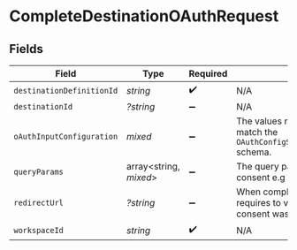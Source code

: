 # CompleteDestinationOAuthRequest


## Fields

| Field                                                                                                                                                                | Type                                                                                                                                                                 | Required                                                                                                                                                             | Description                                                                                                                                                          |
| -------------------------------------------------------------------------------------------------------------------------------------------------------------------- | -------------------------------------------------------------------------------------------------------------------------------------------------------------------- | -------------------------------------------------------------------------------------------------------------------------------------------------------------------- | -------------------------------------------------------------------------------------------------------------------------------------------------------------------- |
| `destinationDefinitionId`                                                                                                                                            | *string*                                                                                                                                                             | :heavy_check_mark:                                                                                                                                                   | N/A                                                                                                                                                                  |
| `destinationId`                                                                                                                                                      | *?string*                                                                                                                                                            | :heavy_minus_sign:                                                                                                                                                   | N/A                                                                                                                                                                  |
| `oAuthInputConfiguration`                                                                                                                                            | *mixed*                                                                                                                                                              | :heavy_minus_sign:                                                                                                                                                   | The values required to configure OAuth flows. The schema for this must match the `OAuthConfigSpecification.oauthUserInputFromConnectorConfigSpecification` schema.   |
| `queryParams`                                                                                                                                                        | array<string, *mixed*>                                                                                                                                               | :heavy_minus_sign:                                                                                                                                                   | The query parameters present in the redirect URL after a user granted consent e.g auth code                                                                          |
| `redirectUrl`                                                                                                                                                        | *?string*                                                                                                                                                            | :heavy_minus_sign:                                                                                                                                                   | When completing OAuth flow to gain an access token, some API sometimes requires to verify that the app re-send the redirectUrl that was used when consent was given. |
| `workspaceId`                                                                                                                                                        | *string*                                                                                                                                                             | :heavy_check_mark:                                                                                                                                                   | N/A                                                                                                                                                                  |